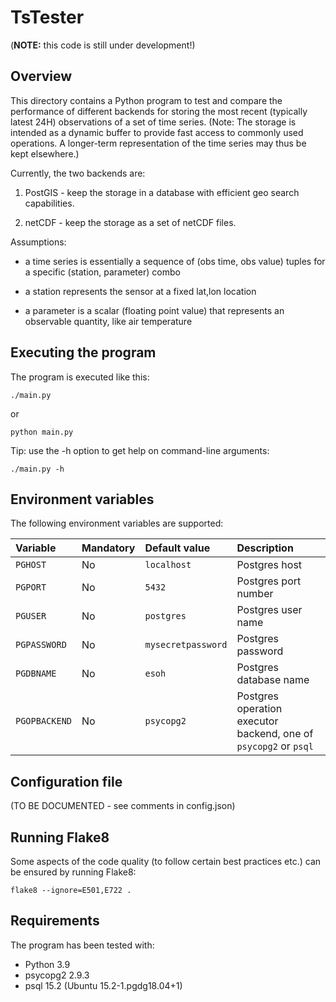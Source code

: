 # TsTester

(**NOTE:** this code is still under development!)

## Overview

This directory contains a Python program to test and compare the performance of different backends
for storing the most recent (typically latest 24H) observations of a set of time series.
(Note: The storage is intended as a dynamic buffer to provide fast access to commonly used
operations. A longer-term representation of the time series may thus be kept elsewhere.)

Currently, the two backends are:

1. PostGIS - keep the storage in a database with efficient geo search capabilities.

2. netCDF - keep the storage as a set of netCDF files.

Assumptions:

- a time series is essentially a sequence of (obs time, obs value) tuples for a specific
  (station, parameter) combo

- a station represents the sensor at a fixed lat,lon location

- a parameter is a scalar (floating point value) that represents an observable quantity,
  like air temperature

## Executing the program

The program is executed like this:

```text
./main.py
```

or

```text
python main.py
```

Tip: use the -h option to get help on command-line arguments:

```text
./main.py -h
```

## Environment variables

The following environment variables are supported:

Variable | Mandatory | Default value | Description
:--      | :--       | :--           | :--
`PGHOST`      | No  | `localhost`        | Postgres host
`PGPORT`      | No  | `5432`             | Postgres port number
`PGUSER`      | No  | `postgres`         | Postgres user name
`PGPASSWORD`  | No  | `mysecretpassword` | Postgres password
`PGDBNAME`    | No  | `esoh`             | Postgres database name
`PGOPBACKEND` | No  | `psycopg2`         | Postgres operation executor backend, one of `psycopg2` or `psql`

## Configuration file

(TO BE DOCUMENTED - see comments in config.json)

## Running Flake8

Some aspects of the code quality (to follow certain best practices etc.) can be ensured by
running Flake8:

```text
flake8 --ignore=E501,E722 .
```

## Requirements

The program has been tested with:
- Python 3.9
- psycopg2 2.9.3
- psql 15.2 (Ubuntu 15.2-1.pgdg18.04+1)
